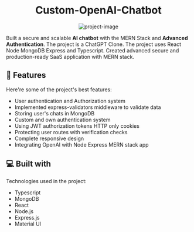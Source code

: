 <h1 align="center" id="title">Custom-OpenAI-Chatbot</h1>

<p align="center"><img src="https://socialify.git.ci/Atharvcreatives/custom-openai-chatbot/image?font=Jost&amp;language=1&amp;name=1&amp;owner=1&amp;pattern=Plus&amp;stargazers=1&amp;theme=Light" alt="project-image"></p>
<p id="description">Built a secure and scalable <b>AI chatbot</b> with the MERN Stack and <b>Advanced Authentication</b>. The project is a ChatGPT Clone. The project uses React Node MongoDB Express and Typescript. Created advanced secure and production-ready SaaS application with MERN stack.</p>
  
  
<h2>🧐 Features</h2>

Here're some of the project's best features:

*   User authentication and Authorization system
*   Implemented express-validators middleware to validate data
*   Storing user's chats in MongoDB
*   Custom and own authentication system
*   Using JWT authorization tokens HTTP only cookies
*   Protecting user routes with verification checks
*   Complete responsive design
*   Integrating OpenAI with Node Express MERN stack app

  
  
<h2>💻 Built with</h2>

Technologies used in the project:

*   Typescript
*   MongoDB
*   React
*   Node.js
*   Express.js
*   Material UI
